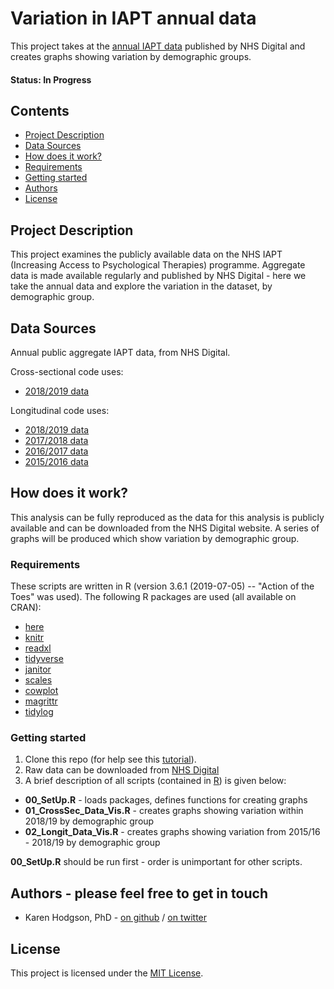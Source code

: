 
# Variation in IAPT annual data

This project takes at the [annual IAPT data](https://digital.nhs.uk/data-and-information/publications/statistical/psychological-therapies-annual-reports-on-the-use-of-iapt-services) published by NHS Digital and creates graphs showing variation by demographic groups. 

#### Status: In Progress

## Contents
* [Project Description](https://github.com/HFAnalyticsLab/IAPT/blob/master/README.md#project-description)
* [Data Sources](https://github.com/HFAnalyticsLab/IAPT/blob/master/README.md#data-sources)
* [How does it work?](https://github.com/HFAnalyticsLab/IAPT#how-does-it-work)
* [Requirements](https://github.com/HFAnalyticsLab/IAPT#requirements)
* [Getting started](https://github.com/HFAnalyticsLab/IAPT#getting-started)
* [Authors](https://github.com/HFAnalyticsLab/IAPT#authors---please-feel-free-to-get-in-touch)
* [License](https://github.com/HFAnalyticsLab/IAPT#license)


## Project Description
This project examines the publicly available data on the NHS IAPT (Increasing Access to Psychological Therapies) programme. Aggregate data is made available regularly and published by NHS Digital - here we take the annual data and explore the variation in the dataset, by demographic group. 

## Data Sources
Annual public aggregate IAPT data, from NHS Digital. 

Cross-sectional code uses:   

- [2018/2019 data](https://digital.nhs.uk/data-and-information/publications/statistical/psychological-therapies-annual-reports-on-the-use-of-iapt-services/annual-report-2018-19) 

Longitudinal code uses:  

- [2018/2019 data](https://digital.nhs.uk/data-and-information/publications/statistical/psychological-therapies-annual-reports-on-the-use-of-iapt-services/annual-report-2018-19)   
- [2017/2018 data](https://digital.nhs.uk/data-and-information/publications/statistical/psychological-therapies-annual-reports-on-the-use-of-iapt-services/annual-report-2017---18)  
- [2016/2017 data](https://digital.nhs.uk/data-and-information/publications/statistical/psychological-therapies-annual-reports-on-the-use-of-iapt-services/annual-report-2016-17)  
- [2015/2016 data](https://digital.nhs.uk/data-and-information/publications/statistical/psychological-therapies-annual-reports-on-the-use-of-iapt-services/annual-report-2015-16)  

## How does it work?

This analysis can be fully reproduced as the data for this analysis is publicly available and can be downloaded from the NHS Digital website. 
A series of graphs will be produced which show variation by demographic group. 

### Requirements

These scripts are written in R (version 3.6.1 (2019-07-05) -- "Action of the Toes" was used). 
The following R packages are used (all available on CRAN):  

- [here](https://cran.r-project.org/package=here)  
- [knitr](https://cran.r-project.org/package=knitr)  
- [readxl](https://cran.r-project.org/package=readxl)  
- [tidyverse](https://cran.r-project.org/package=tidyverse)  
- [janitor](https://cran.r-project.org/package=janitor)  
- [scales](https://cran.r-project.org/package=scales)  
- [cowplot](https://cran.r-project.org/package=cowplot)  
- [magrittr](https://cran.r-project.org/package=magrittr)  
- [tidylog](https://cran.r-project.org/package=tidylog)  



### Getting started

1. Clone this repo (for help see this [tutorial](https://help.github.com/articles/cloning-a-repository/)).  
2. Raw data can be downloaded from [NHS Digital](https://digital.nhs.uk/data-and-information/publications/statistical/psychological-therapies-annual-reports-on-the-use-of-iapt-services)
3. A brief description of all scripts (contained in [R](https://github.com/HFAnalyticsLab/IAPT/tree/master/R)) is given below:

-  **00_SetUp.R** - loads packages, defines functions for creating graphs
-  **01_CrossSec_Data_Vis.R** - creates graphs showing variation within 2018/19 by demographic group
-  **02_Longit_Data_Vis.R** - creates graphs showing variation from 2015/16 - 2018/19 by demographic group

**00_SetUp.R** should be run first - order is unimportant for other scripts. 


## Authors - please feel free to get in touch

- Karen Hodgson, PhD - [on github](https://github.com/KarenHodgson) / [on twitter](https://twitter.com/KarenHodgePodge)

## License
This project is licensed under the [MIT License](https://github.com/HFAnalyticsLab/IAPT/blob/master/LICENSE).
